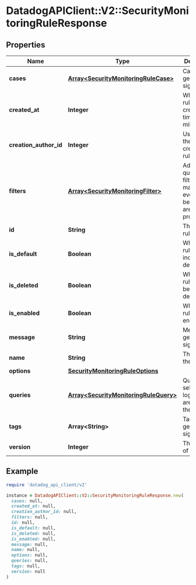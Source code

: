 # DatadogAPIClient::V2::SecurityMonitoringRuleResponse

## Properties

| Name | Type | Description | Notes |
| ---- | ---- | ----------- | ----- |
| **cases** | [**Array&lt;SecurityMonitoringRuleCase&gt;**](SecurityMonitoringRuleCase.md) | Cases for generating signals. | [optional] |
| **created_at** | **Integer** | When the rule was created, timestamp in milliseconds. | [optional] |
| **creation_author_id** | **Integer** | User ID of the user who created the rule. | [optional] |
| **filters** | [**Array&lt;SecurityMonitoringFilter&gt;**](SecurityMonitoringFilter.md) | Additional queries to filter matched events before they are processed. | [optional] |
| **id** | **String** | The ID of the rule. | [optional] |
| **is_default** | **Boolean** | Whether the rule is included by default. | [optional] |
| **is_deleted** | **Boolean** | Whether the rule has been deleted. | [optional] |
| **is_enabled** | **Boolean** | Whether the rule is enabled. | [optional] |
| **message** | **String** | Message for generated signals. | [optional] |
| **name** | **String** | The name of the rule. | [optional] |
| **options** | [**SecurityMonitoringRuleOptions**](SecurityMonitoringRuleOptions.md) |  | [optional] |
| **queries** | [**Array&lt;SecurityMonitoringRuleQuery&gt;**](SecurityMonitoringRuleQuery.md) | Queries for selecting logs which are part of the rule. | [optional] |
| **tags** | **Array&lt;String&gt;** | Tags for generated signals. | [optional] |
| **version** | **Integer** | The version of the rule. | [optional] |

## Example

```ruby
require 'datadog_api_client/v2'

instance = DatadogAPIClient::V2::SecurityMonitoringRuleResponse.new(
  cases: null,
  created_at: null,
  creation_author_id: null,
  filters: null,
  id: null,
  is_default: null,
  is_deleted: null,
  is_enabled: null,
  message: null,
  name: null,
  options: null,
  queries: null,
  tags: null,
  version: null
)
```

